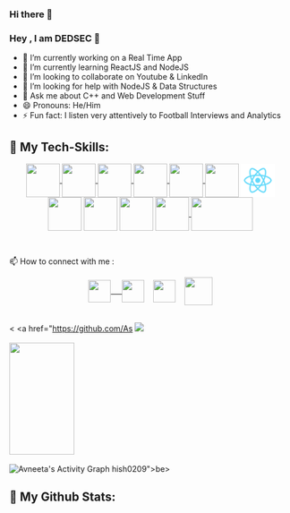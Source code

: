 ### Hi there 👋
### Hey , I am DEDSEC 👋




- 🔭 I’m currently working on a Real Time App
- 🌱 I’m currently learning ReactJS and NodeJS
- 👯 I’m looking to collaborate on Youtube & LinkedIn
- 🤔 I’m looking for help with NodeJS & Data Structures
- 💬 Ask me about C++ and Web Development Stuff
- 😄 Pronouns: He/Him
- ⚡ Fun fact: I listen very attentively to Football Interviews and Analytics


## 🚀 My Tech-Skills:


<p align ="center"> 
    <a href="https://developer.mozilla.org/en-US/docs/Web/HTML" target="_blank"> <img align="center"src="https://img.icons8.com/color/48/000000/html-5.png" height="60" width="60"/> </a> 
    <a href="https://developer.mozilla.org/en-US/docs/Web/CSS" target="_blank"> <img align="center" src="https://img.icons8.com/color/48/000000/css3.png" height="60" width="60"/> </a> 
    <a href="https://getbootstrap.com" target="_blank"> <img align="center" src="https://img.icons8.com/color/48/000000/bootstrap.png" height="60" width="60"/> </a> 
    <a href="https://www.javascript.com/" target="_blank"> <img align="center" src="https://img.icons8.com/color/48/000000/javascript--v1.png" height="60" width="60"/> </a>
    <a href="https://www.geeksforgeeks.org/c-plus-plus/" target="_blank"><img align="center" src="https://img.icons8.com/color/48/000000/c-plus-plus-logo.png" height="60" width="60"/> </a>      
    <!--<a href="https://developer.android.com/courses?gclid=CjwKCAjwj42UBhAAEiwACIhADk0N9MLGaC0W_NdDiaykR-vchQ9ggSoidXae_tqVRbGUVniFAibkpBoCp2UQAvD_BwE" target="_blank"><img align="center" src="https://img.icons8.com/color/48/000000/android.png" height="60" width="60"/> </a> -->
    <a href="https://github.com/" target="_blank"><img align="center" src="https://img.icons8.com/color/48/000000/github--v3.png" height="60" width="60"/></a>
    <a href="https://reactjs.org/" target="_blank"> <img align="center"src="https://raw.githubusercontent.com/github/explore/80688e429a7d4ef2fca1e82350fe8e3517d3494d/topics/react/react.png" height="60" width="60"/></a> 
    <a href="https://code.visualstudio.com/" target="_blank"><img align="center" src="https://img.icons8.com/color/48/000000/visual-studio-code-2019.png" height="60" width="60"/></a> 
  <a href="https://www.mysql.com/" target="_blank"> <img align="center"src="https://img.icons8.com/color/48/000000/mysql.png" height="60" width="60"/></a> 
  <a href="https://www.linux.org/" target="_blank"> <img align="center"src="https://img.icons8.com/color/48/000000/linux.png" height="60" width="60"/></a> 
    <a href="https://nodejs.org" target="_blank"> <img align="center" src="https://img.icons8.com/color/48/000000/nodejs.png" height="60" width="60"/> </a>
    <a href="https://nodejs.org" target="_blank"> <img align="center" src="https://res.cloudinary.com/practicaldev/image/fetch/s--GEOe8aLy--/c_imagga_scale,f_auto,fl_progressive,h_420,q_auto,w_1000/https://dev-to-uploads.s3.amazonaws.com/i/qgjn9fi1vff7thgbbecs.jpeg" height="60" width="110"/> </a>
  
</p>
<br>



📫 How to connect with me :

<p align ="center">
<a href="https://www.linkedin.com/in/aryandev-shourie-175025229/"><img align="center" src="https://raw.githubusercontent.com/rahuldkjain/github-profile-readme-generator/master/src/images/icons/Social/linked-in-alt.svg" height="40" width="40" /> &nbsp; &nbsp;
<a href="https://www.instagram.com/aryan_shourie/"><img align="center" src="https://raw.githubusercontent.com/rahuldkjain/github-profile-readme-generator/master/src/images/icons/Social/instagram.svg" height="40" width="40" /></a>&nbsp; &nbsp;
<a href="https://www.facebook.com/aryandev.shourie/"><img align="center" src="https://raw.githubusercontent.com/rahuldkjain/github-profile-readme-generator/master/src/images/icons/Social/facebook.svg" height="40" width="40" /></a>&nbsp; &nbsp;
<a href = "mailto:shouriearyandev@gmail.com"><img align="center" src="https://img.icons8.com/color/50/000000/gmail-new.png" height="50" width="50" /><a>
 </p>

 <br><
 <a href="https://github.com/As
    <!--<img width="48%" src="https://github-readme-stats.vercel.app/api?username=Aryan2727-debug&show_icons=true&theme=maroongold " />-->
 <img width="48%" src="https://github-readme-streak-stats.herokuapp.com/?user=Ashish0209&theme=maroongold&hide_border=true&include_all_commits=true&hide_title=true" />
  <br>
  <br>
 <img   width="48%" height ="200px" left ="600px" align="center" src="https://github-readme-stats.vercel.app/api/top-langs/?username=Ashish0209&layout=compact&theme=maroongold&hide_border=true&hide_title=true" />
<br> <br>
<img alt="Avneeta's Activity Graph" src="https://activity-graph.herokuapp.com/graph?username=AvneetaKaur&theme=chartreuse-dark"></a>
hish0209">be>   
 
 ## 🚀 My Github Stats:
